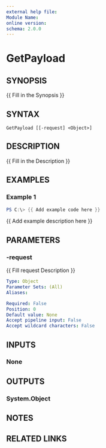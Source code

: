 ```yaml
---
external help file:
Module Name:
online version:
schema: 2.0.0
---
```


# GetPayload

## SYNOPSIS
{{ Fill in the Synopsis }}

## SYNTAX

```
GetPayload [[-request] <Object>]
```

## DESCRIPTION
{{ Fill in the Description }}

## EXAMPLES

### Example 1
```powershell
PS C:\> {{ Add example code here }}
```

{{ Add example description here }}

## PARAMETERS

### -request
{{ Fill request Description }}

```yaml
Type: Object
Parameter Sets: (All)
Aliases:

Required: False
Position: 0
Default value: None
Accept pipeline input: False
Accept wildcard characters: False
```

## INPUTS

### None

## OUTPUTS

### System.Object
## NOTES

## RELATED LINKS
